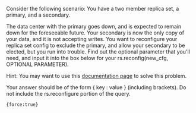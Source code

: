 Consider the following scenario: You have a two member replica set, a primary, and a secondary.

The data center with the primary goes down, and is expected to remain down for the foreseeable future. Your secondary is now the only copy of your data, and it is not accepting writes. You want to reconfigure your replica set config to exclude the primary, and allow your secondary to be elected, but you run into trouble. Find out the optional parameter that you'll need, and input it into the box below for your rs.reconfig(new_cfg, OPTIONAL PARAMETER).

Hint: You may want to use this [documentation page](https://docs.mongodb.org/manual/tutorial/reconfigure-replica-set-with-unavailable-members/?_ga=1.179272868.1896179690.1459310357) to solve this problem.

Your answer should be of the form { key : value } (including brackets). Do not include the rs.reconfigure portion of the query.

```
{force:true}
```
